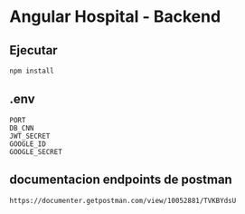 # Angular Hospital - Backend

## Ejecutar

```bash
npm install

```
## .env
```
PORT 
DB_CNN
JWT_SECRET
GOOGLE_ID
GOOGLE_SECRET
```

## documentacion endpoints de postman
```
https://documenter.getpostman.com/view/10052881/TVKBYdsU
```
